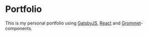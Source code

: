 # Portfolio

This is my personal portfolio using [GatsbyJS](https://www.gatsbyjs.org/), [React](https://reactjs.org/) and [Grommet](http://grommet.io/)-components.
